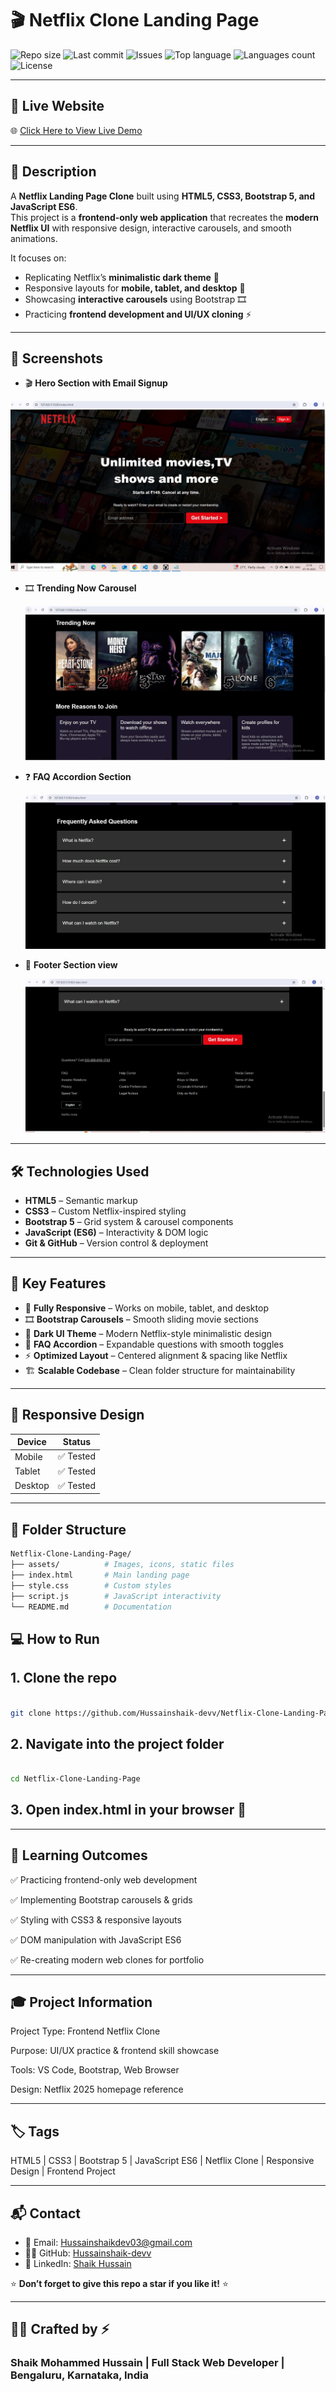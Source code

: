 # 🎬 Netflix Clone Landing Page

![Repo size](https://img.shields.io/github/repo-size/Hussainshaik-devv/Netflix-clone-landing-page)
![Last commit](https://img.shields.io/github/last-commit/Hussainshaik-devv/Netflix-clone-landing-page)
![Issues](https://img.shields.io/github/issues/Hussainshaik-devv/Netflix-clone-landing-page)
![Top language](https://img.shields.io/github/languages/top/Hussainshaik-devv/Netflix-clone-landing-page)
![Languages count](https://img.shields.io/github/languages/count/Hussainshaik-devv/Netflix-clone-landing-page)
![License](https://img.shields.io/github/license/Hussainshaik-devv/Netflix-clone-landing-page)

---

## 🔗 Live Website  

🌐 [Click Here to View Live Demo](https://your-live-link-here.vercel.app/)  

---

## 📘 Description  

A **Netflix Landing Page Clone** built using **HTML5, CSS3, Bootstrap 5, and JavaScript ES6**.  
This project is a **frontend-only web application** that recreates the **modern Netflix UI** with responsive design, interactive carousels, and smooth animations.  

It focuses on:  

- Replicating Netflix’s **minimalistic dark theme** 🎨  
- Responsive layouts for **mobile, tablet, and desktop** 📱  
- Showcasing **interactive carousels** using Bootstrap 🎞️  
- Practicing **frontend development and UI/UX cloning** ⚡  

---

## 📸 Screenshots  

- 🎬 **Hero Section with Email Signup**  

 ![Hero section](assets/netflix%20homepage.JPG)

- 🎞️ **Trending Now Carousel**  

  ![Trending section](assets/carousel%20section.JPG)

- ❓ **FAQ Accordion Section**

  ![Faq section](assets/faq%20section.JPG)

- 📱 **Footer Section view**

  ![Footer](assets/footer.JPG)

---

## 🛠️ Technologies Used  

- **HTML5** – Semantic markup  
- **CSS3** – Custom Netflix-inspired styling  
- **Bootstrap 5** – Grid system & carousel components  
- **JavaScript (ES6)** – Interactivity & DOM logic  
- **Git & GitHub** – Version control & deployment  

---

## 🌟 Key Features  

- 📱 **Fully Responsive** – Works on mobile, tablet, and desktop  
- 🎞️ **Bootstrap Carousels** – Smooth sliding movie sections  
- 🎨 **Dark UI Theme** – Modern Netflix-style minimalistic design  
- 🔽 **FAQ Accordion** – Expandable questions with smooth toggles  
- ⚡ **Optimized Layout** – Centered alignment & spacing like Netflix  
- 🏗️ **Scalable Codebase** – Clean folder structure for maintainability  

---

## 📱 Responsive Design  

| Device   | Status   |
|----------|----------|
| Mobile   | ✅ Tested |
| Tablet   | ✅ Tested |
| Desktop  | ✅ Tested |

---

## 📂 Folder Structure  

```bash
Netflix-Clone-Landing-Page/
├── assets/          # Images, icons, static files
├── index.html       # Main landing page
├── style.css        # Custom styles
├── script.js        # JavaScript interactivity
└── README.md        # Documentation
```

## 💻 How to Run

## 1. Clone the repo

```bash

git clone https://github.com/Hussainshaik-devv/Netflix-Clone-Landing-Page.git
```

## 2. Navigate into the project folder

```bash

cd Netflix-Clone-Landing-Page
```

## 3. Open index.html in your browser 🚀

---

## 🎯 Learning Outcomes

✅ Practicing frontend-only web development

✅ Implementing Bootstrap carousels & grids

✅ Styling with CSS3 & responsive layouts

✅ DOM manipulation with JavaScript ES6

✅ Re-creating modern web clones for portfolio

---

## 🎓 Project Information

Project Type: Frontend Netflix Clone

Purpose: UI/UX practice & frontend skill showcase

Tools: VS Code, Bootstrap, Web Browser

Design: Netflix 2025 homepage reference

---

## 🏷️ Tags

HTML5 | CSS3 | Bootstrap 5 | JavaScript ES6 | Netflix Clone | Responsive Design | Frontend Project

---

## 📬 Contact  

- 📧 Email: [Hussainshaikdev03@gmail.com](mailto:Hussainshaikdev03@gmail.com)  
- 🧑‍💻 GitHub: [Hussainshaik-devv](https://github.com/Hussainshaik-devv)  
- 👔 LinkedIn: [Shaik Hussain](https://www.linkedin.com/in/shaik-mohammed-hussain-8878b9236?trk=contact-info)  

⭐ **Don’t forget to give this repo a star if you like it!** ⭐

---

## 🧑‍💻 Crafted by ⚡

### Shaik Mohammed Hussain | Full Stack Web Developer | Bengaluru, Karnataka, India
